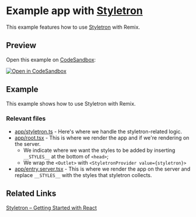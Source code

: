 # Example app with [Styletron](https://styletron.org/)

This example features how to use [Styletron](https://styletron.org/) with Remix.

## Preview

Open this example on [CodeSandbox](https://codesandbox.io/s/remix-examples-styletron):

[![Open in CodeSandbox](https://codesandbox.io/static/img/play-codesandbox.svg)](https://codesandbox.io/s/github/remix-run/remix/tree/main/examples/styletron)

## Example

This example shows how to use Styletron with Remix.

### Relevant files
- [app/styletron.ts](./app/styletron.ts) - Here's where we handle the styletron-related logic.
- [app/root.tsx](./app/root.tsx) - This is where we render the app and if we're rendering on the server.
  - We indicate where we want the styles to be added by inserting `__STYLES__` at the bottom of `<head>`;
  - We wrap the `<Outlet>` with `<StyletronProvider value={styletron}>`
- [app/entry.server.tsx](./app/entry.server.tsx) - This is where we render the app on the server and replace `__STYLES__` with the styles that styletron collects.

## Related Links

[Styletron – Getting Started with React](https://styletron.org/getting-started#with-react)
